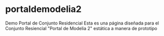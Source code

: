 # portaldemodelia2
Demo Portal de Conjunto Residencial
Esta es una página diseñada para el Conjunto Resiencial "Portal de Modelia 2" estática a manera de prototipo   
